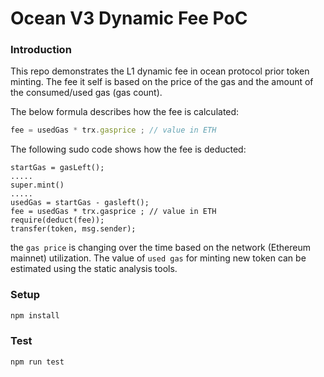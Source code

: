 # Ocean V3 Dynamic Fee PoC


### Introduction
This repo demonstrates the L1 dynamic fee in ocean protocol prior 
token minting. The fee it self is based on the price of the gas and 
the amount of the consumed/used gas (gas count).

The below formula describes how the fee is calculated:

```javascript
fee = usedGas * trx.gasprice ; // value in ETH
```

The following sudo code shows how the fee is deducted:
```
startGas = gasLeft();
.....
super.mint()
.....
usedGas = startGas - gasleft();
fee = usedGas * trx.gasprice ; // value in ETH
require(deduct(fee));
transfer(token, msg.sender);
```
the `gas price` is changing over the time based on the network (Ethereum mainnet)
utilization. The value of `used gas` for minting new token can be 
estimated using the static analysis tools.

### Setup

```bash
npm install
```

### Test
```bash
npm run test
```